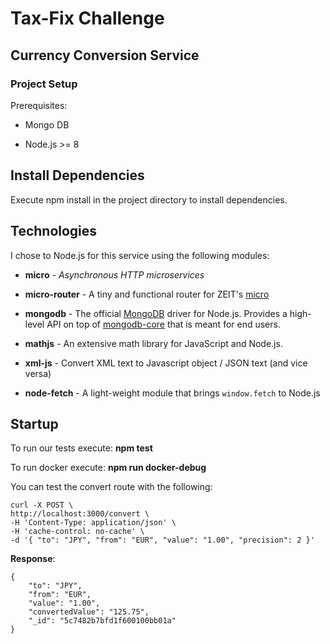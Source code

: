 # Tax-Fix Challenge

## **Currency Conversion Service**

### **Project Setup**

Prerequisites:

- Mongo DB

- Node.js >= 8
  

## **Install Dependencies**

Execute npm install in the project directory to install dependencies.    

## Technologies

I chose to Node.js for this service using the following modules:

-  **micro** - _Asynchronous HTTP microservices_

-  **micro-router** - A tiny and functional router for ZEIT's [micro](https://github.com/zeit/micro)

-  **mongodb** - The official [MongoDB](https://www.mongodb.com/) driver for Node.js. Provides a high-level API on top of [mongodb-core](https://www.npmjs.com/package/mongodb-core) that is meant for end users.

- **mathjs** - An extensive math library for JavaScript and Node.js.

- **xml-js** - Convert XML text to Javascript object / JSON text (and vice versa)

- **node-fetch** - A light-weight module that brings `window.fetch` to Node.js

## Startup

To run our tests execute: **npm test**

To run docker execute: **npm run docker-debug** 

You can test the convert route with the following:

    curl -X POST \
    http://localhost:3000/convert \
    -H 'Content-Type: application/json' \
    -H 'cache-control: no-cache' \
    -d '{ "to": "JPY", "from": "EUR", "value": "1.00", "precision": 2 }'

**Response**:

    {
        "to": "JPY",
        "from": "EUR",
        "value": "1.00",
        "convertedValue": "125.75",
        "_id": "5c7482b7bfd1f600100bb01a"
    }
